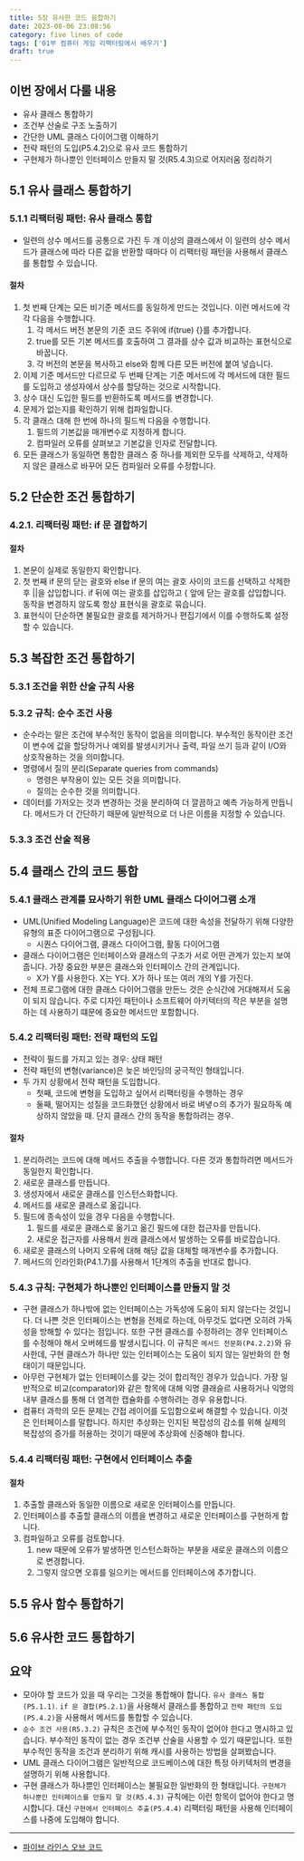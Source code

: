 ```yaml
---
title: 5장 유사한 코드 융합하기
date: 2023-08-06 23:08:56
category: five lines of code
tags: ['01부 컴퓨터 게임 리팩터링에서 배우기']
draft: true
---
```


## 이번 장에서 다룰 내용

- 유사 클래스 통합하기
- 조건부 산술로 구조 노출하기
- 간단한 UML 클래스 다이어그램 이해하기
- 전략 패턴의 도입(P5.4.2)으로 유사 코드 통합하기
- 구현체가 하나뿐인 인터페이스 만들지 말 것(R5.4.3)으로 어지러움 정리하기

## 5.1 유사 클래스 통합하기

### 5.1.1 리팩터링 패턴: 유사 클래스 통합

- 일련의 상수 메서드를 공통으로 가진 두 개 이상의 클래스에서 이 일련의 상수 메서드가 클래스에 따라 다른 값을 반환할 때마다 이 리팩터링 패턴을 사용해서 클래스를 통합할 수 있습니다.

#### 절차

1. 첫 번째 단계는 모든 비기준 메서드를 동일하게 만드는 것입니다. 이런 메서드에 각각 다음을 수행합니다.
   1. 각 메서드 버전 본문의 기준 코드 주위에 if(true) {}를 추가합니다.
   2. true를 모든 기본 메서드를 호출하여 그 결과를 상수 값과 비교하는 표현식으로 바꿉니다.
   3. 각 버전의 본문을 복사하고 else와 함께 다른 모든 버전에 붙여 넣습니다.
2. 이제 기준 메서드만 다르므로 두 번째 단계는 기준 메서드에 각 메서드에 대한 필드를 도입하고 생성자에서 상수를 할당하는 것으로 시작합니다.
3. 상수 대신 도입한 필드를 반환하도록 메서드를 변경합니다.
4. 문제가 없는지를 확인하기 위해 컴파일합니다.
5. 각 클래스 대해 한 번에 하나의 필드씩 다음을 수행합니다.
   1. 필드의 기본값을 매개변수로 지정하게 합니다.
   2. 컴파일러 오류를 살펴보고 기본값을 인자로 전달합니다.
6. 모든 클래스가 동일하면 통합한 클래스 중 하나를 제외한 모두를 삭제하고, 삭제하지 않은 클래스로 바꾸어 모든 컴파일러 오류를 수정합니다.

## 5.2 단순한 조건 통합하기

### 4.2.1. 리팩터링 패턴: if 문 결합하기

#### 절차

1. 본문이 실제로 동일한지 확인합니다.
2. 첫 번째 if 문의 닫는 괄호와 else if 문의 여는 괄호 사이의 코드를 선택하고 삭제한 후 ||을 삽입합니다. if 뒤에 여는 괄호를 삽입하고 { 앞에 닫는 괄호를 삽입합니다. 동작을 변경하지 않도록 항상 표현식을 괄호로 묶습니다.
3. 표현식이 단순하면 불필요한 괄호를 제거하거나 편집기에서 이를 수행하도록 설정할 수 있습니다.

## 5.3 복잡한 조건 통합하기

### 5.3.1 조건을 위한 산술 규칙 사용

### 5.3.2 규칙: 순수 조건 사용

- 순수라는 말은 조건에 부수적인 동작이 없음을 의미합니다. 부수적인 동작이란 조건이 변수에 값을 할당하거나 예외를 발생시키거나 출력, 파일 쓰기 등과 같이 I/O와 상호작용하는 것을 의미합니다.
- 명령에서 질의 분리(Separate queries from commands)
  - 명령은 부작용이 있는 모든 것을 의미합니다.
  - 질의는 순수한 것을 의미합니다.
- 데이터를 가저오는 것과 변경하는 것을 분리하여 더 깔끔하고 예측 가능하게 만듭니다. 메서드가 더 간단하기 때문에 일반적으로 더 나은 이름을 지정할 수 있습니다.

### 5.3.3 조건 산술 적용

## 5.4 클래스 간의 코드 통합

### 5.4.1 클래스 관계를 묘사하기 위한 UML 클래스 다이어그램 소개

- UML(Unified Modeling Language)은 코드에 대한 속성을 전달하기 위해 다양한 유형의 표준 다이어그램으로 구성됩니다.
  - 시퀀스 다이어그램, 클래스 다이어그램, 활동 다이어그램
- 클래스 다이어그램은 인터페이스와 클래스의 구조가 서로 어떤 관계가 있는지 보여줍니다. 가장 중요한 부분은 클래스와 인터페이스 간의 관계입니다.
  - X가 Y를 사용한다. X는 Y다. X가 하나 또는 여러 개의 Y를 가진다.
- 전체 프로그램에 대한 클래스 다이어그램을 만든느 것은 순식간에 거대해져서 도움이 되지 않습니다. 주로 디자인 패턴이나 소프트웨어 아키텍터의 작은 부분을 설명하는 데 사용하기 떄문에 중요한 메서드만 포함합니다.

### 5.4.2 리팩터링 패턴: 전략 패턴의 도입

- 전략이 필드를 가지고 있는 경우: 상태 패턴
- 전략 패턴의 변형(variance)은 늦은 바인딩의 궁극적인 형태입니다.
- 두 가지 상황에서 전략 패턴을 도입합니다.
  - 첫째, 코드에 변형을 도입하고 싶어서 리팩터링을 수행하는 경우
  - 둘째, 떨어지는 성질을 코드화했던 상황에서 바로 벼녛ㅇ의 추가가 필요하독 예상하지 않았을 때. 단지 클래스 간의 동작을 통합하려는 경우.

#### 절차

1. 분리하려는 코드에 대해 메서드 추출을 수행합니다. 다른 것과 통합하려면 메서드가 동일한지 확인합니다.
2. 새로운 클래스를 만듭니다.
3. 생성자에서 새로운 클래스를 인스턴스화합니다.
4. 메서드를 새로운 클래스로 옮깁니다.
5. 필드에 종속성이 있을 경우 다음을 수행합니다.
   1. 필드를 새로운 클래스로 옮기고 옮긴 필드에 대한 접근자를 만듭니다.
   2. 새로운 접근자를 사용해서 원래 클래스에서 발생하는 오류를 바로잡습니다.
6. 새로운 클래스의 나머지 오류에 대해 해당 값을 대체할 매개변수를 추가합니다.
7. 메서드의 인라인화(P4.1.7)를 사용해서 1단계의 추출을 반대로 합니다.

### 5.4.3 규칙: 구현체가 하나뿐인 인터페이스를 만들지 말 것

- 구현 클래스가 하나밖에 없는 인터페이스는 가독성에 도움이 되지 않는다는 것입니다. 더 나쁜 것은 인터페이스는 변형을 전제로 하는데, 아무것도 없다면 오히려 가독성을 방해할 수 있다는 점입니다. 또한 구현 클래스를 수정하려는 경우 인터페이스를 수정해야 해서 오버헤드를 발생시킵니다. 이 규칙은 `메서드 전문화(P4.2.2)`와 유사한데, 구현 클래스가 하나만 있는 인터페이스는 도움이 되지 않는 일반화의 한 형태이기 때문입니다.
- 아무런 구현체가 없는 인터페이스를 갖는 것이 합리적인 경우가 있습니다. 가장 일반적으로 비교(comparator)와 같은 항목에 대해 익명 클래슬르 사용하거나 익명의 내부 클래스를 통해 더 염격한 캡슐화를 수행하려는 경우 유용합니다.
- 컴퓨터 과학의 모든 문제는 간접 레이어를 도입함으로써 해결할 수 있습니다. 이것은 인터페이스를 말합니다. 하지만 추상화는 인지된 복잡성의 감소를 위해 실제의 복잡성의 증가를 허용하는 것이기 때문에 추상화에 신중해야 합니다.

### 5.4.4 리팩터링 패턴: 구현에서 인터페이스 추출

#### 절차

1. 추출할 클래스와 동일한 이름으로 새로운 인터페이스를 만듭니다.
2. 인터페이스를 추출할 클래스의 이름을 변경하고 새로운 인터페이스를 구현하게 합니다.
3. 컴파일하고 오류를 검토합니다.
   1. new 때문에 오류가 발생하면 인스턴스화하는 부분을 새로운 클래스의 이름으로 변경합니다.
   2. 그렇지 않으면 오휴를 일으키는 메서드를 인터페이스에 추가합니다.

## 5.5 유사 함수 통합하기

## 5.6 유사한 코드 통합하기

## 요약

- 모아야 할 코드가 있을 때 우리는 그것을 통합해야 합니다. `유사 클래스 통합(P5.1.1)`. `if 문 결합(P5.2.1)`을 사용해서 클래스를 통합하고 `전략 패턴의 도입(P5.4.2)`을 사용해서 메서드를 통합할 수 있습니다.
- `순수 조건 사용(R5.3.2)` 규칙은 조건에 부수적인 동작이 없어야 한다고 명시하고 있습니다. 부수적인 동작이 없는 경우 조건부 산술을 사용할 수 있기 때문입니다. 또한 부수적인 동작을 조건과 분리하기 위해 캐시를 사용하는 방법을 살펴봤습니다.
- UML 클래스 다이어그램은 일반적으로 코드베이스에 대한 특정 아키텍처의 변경을 설명하기 위해 사용합니다.
- 구현 클래스가 하나뿐인 인터페이스는 불필요한 일반화의 한 형태입니다. `구현체가 하나뿐인 인터페이스를 만들지 말 것(R5.4.3)` 규칙에는 이런 항목이 없어야 한다고 명시합니다. 대신 `구현에서 인터페이스 추출(P5.4.4)` 리팩터링 패턴을 사용해 인터페이스를 나중에 도입해야 합니다.

---

- [파이브 라인스 오브 코드](https://product.kyobobook.co.kr/detail/S000200661796)
